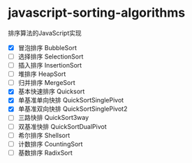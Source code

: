 # javascript-sorting-algorithms
排序算法的JavaScript实现

- [x] 冒泡排序 BubbleSort
- [ ] 选择排序 SelectionSort
- [ ] 插入排序 InsertionSort
- [ ] 堆排序 HeapSort
- [ ] 归并排序 MergeSort
- [x] 基本快速排序 Quicksort
- [x] 单基准单向快排 QuickSortSinglePivot
- [x] 单基准双向快排 QuickSortSinglePivot2
- [ ] 三路快排 QuickSort3way
- [ ] 双基准快排 QuickSortDualPivot
- [ ] 希尔排序 Shellsort
- [ ] 计数排序 CountingSort
- [ ] 基数排序 RadixSort
